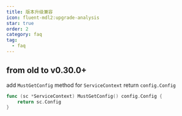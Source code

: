 ```yaml
---
title: 版本升级兼容
icon: fluent-mdl2:upgrade-analysis
star: true
order: 2
category: faq
tag:
  - faq
---
```


## from old to v0.30.0+

add `MustGetConfig` method for `ServiceContext` return `config.Config`

```go
func (sc *ServiceContext) MustGetConfig() config.Config {
	return sc.Config
}
```

